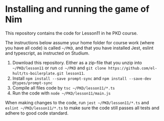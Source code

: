 # Installing and running the game of Nim

This repository contains the code for Lesson11 in he PKD course.

The instructions below assume your home folder for course work (where you have all code) is called `~/PKD`, and that you have installed Jest, eslint and typescript, as instructed on Studium.

1. Download this repository. Either as a zip-file that you unzip into `~/PKD/lesson11` or run `cd ~/PKD` and `git clone https://github.com/el-hult/ts-boilerplate.git lesson11`.
2. Install `npm install --save prompt-sync` and `npm install --save-dev @types/prompt-sync`
3. Compile all files code by `tsc ~/PKD/lesson11/*.ts`
4. Run the code with `node ~/PKD/lesson11/main.js`

When making changes to the code, run `jest ~/PKD/lesson11/*.ts` and `eslint ~/PKD/lesson11/*.ts` to make sure the code still passes all tests and adhere to good code standard.
